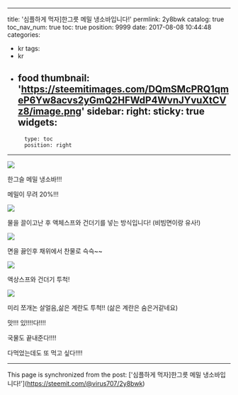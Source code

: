 
---
title: '심플하게 먹자]한그릇 메밀 냉소바입니다!'
permlink: 2y8bwk
catalog: true
toc_nav_num: true
toc: true
position: 9999
date: 2017-08-08 10:44:48
categories:
- kr
tags:
- kr
- food
thumbnail: 'https://steemitimages.com/DQmSMcPRQ1qmeP6Yw8acvs2yGmQ2HFWdP4WvnJYvuXtCVz8/image.png'
sidebar:
    right:
        sticky: true
widgets:
    -
        type: toc
        position: right
---


![](https://steemitimages.com/DQmSMcPRQ1qmeP6Yw8acvs2yGmQ2HFWdP4WvnJYvuXtCVz8/image.png)

한그슬 메밀 냉소바!!! 

메밀이 무려 20%!!!

![](https://steemitimages.com/DQmRPg3ffYJnqnEQenwDoD5e2mhPNvhmo5cNXnxfiwqnU9X/image.png)

물을 끌이고난 후 액체스프와 건더기를 넣는 방식입니다! 
(비빔면이랑 유사!)

![](https://steemitimages.com/DQmNTrfGYE74BfEJ6qr42aCw7cvoog1V9mfVDVeHKyypqjt/image.png)

면을 끓인후 채위에서 찬물로 슥슥~~

![](https://steemitimages.com/DQmPcDNUH5tConhAhJggNDhMdVgEoC2Qh4dixyJTFsbiMSF/image.png)

액상스프와 건더기 투척!

![](https://steemitimages.com/DQmb1DwxLMsoht4S8pktXsq7QgQKBqaykc3B1iR7t5Z7nu2/image.png)

미리 쪼개논 살얼음,삶은 계란도 투척!!
(삶은 계란은 숨은거같네요)

맛!!! 있!!!!다!!!!


국물도 끝내준다!!!!


다먹었는데도 또 먹고 싶다!!!!

- - -

This page is synchronized from the post: ['심플하게 먹자]한그릇 메밀 냉소바입니다!'](https://steemit.com/@virus707/2y8bwk)
